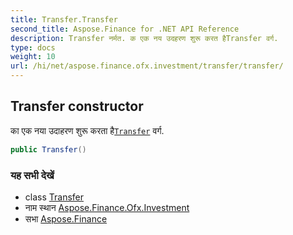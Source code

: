 ```yaml
---
title: Transfer.Transfer
second_title: Aspose.Finance for .NET API Reference
description: Transfer नर्मत. क एक नय उदहरण शुरू करत हैTransfer वर्ग.
type: docs
weight: 10
url: /hi/net/aspose.finance.ofx.investment/transfer/transfer/
---
```

## Transfer constructor

का एक नया उदाहरण शुरू करता है[`Transfer`](../) वर्ग.

```csharp
public Transfer()
```

### यह सभी देखें

* class [Transfer](../)
* नाम स्थान [Aspose.Finance.Ofx.Investment](../../transfer/)
* सभा [Aspose.Finance](../../../)


